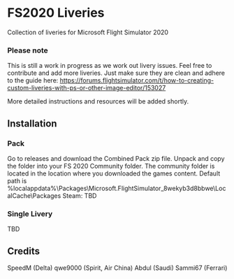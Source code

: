 # FS2020 Liveries
 Collection of liveries for Microsoft Flight Simulator 2020

### Please note
This is still a work in progress as we work out livery issues. Feel free to contribute and add more liveries.
Just make sure they are clean and adhere to the guide here: https://forums.flightsimulator.com/t/how-to-creating-custom-liveries-with-ps-or-other-image-editor/153027

More detailed instructions and resources will be added shortly.


## Installation

### Pack
Go to releases and download the Combined Pack zip file.
Unpack and copy the folder into your FS 2020 Community folder.
The community folder is located in the location where you downloaded the games content.
Default path is
%localappdata%\Packages\Microsoft.FlightSimulator_8wekyb3d8bbwe\LocalCache\Packages
Steam: TBD

### Single Livery
TBD

## Credits
SpeedM (Delta)
qwe9000 (Spirit, Air China)
Abdul (Saudi)
Sammi67 (Ferrari)